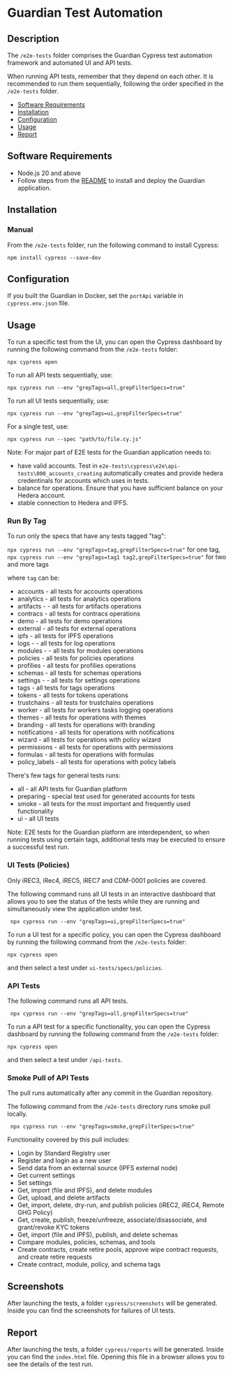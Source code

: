 # Guardian Test Automation

## Description
The `/e2e-tests` folder comprises the Guardian Cypress test automation framework and automated UI and API tests.

When running API tests, remember that they depend on each other. It is recommended to run them sequentially, following the order specified in the `/e2e-tests` folder.

- [Software Requirements](#software-requirements)
- [Installation](#installation)
- [Configuration](#installation)
- [Usage](#usage)
- [Report](#report)

## Software Requirements
- Node.js 20 and above
- Follow steps from the [README](https://github.com/hashgraph/guardian/blob/main/README.md) to install and deploy the Guardian application.

## Installation

### Manual
From the `/e2e-tests` folder, run the following command to install Cypress:

`npm install cypress --save-dev`

## Configuration

If you built the Guardian in Docker, set the `portApi` variable in `cypress.env.json` file.

## Usage

To run a specific test from the UI, you can open the Cypress dashboard by running the following command from the `/e2e-tests` folder:

`npx cypress open`

To run all API tests sequentially, use:

`npx cypress run --env "grepTags=all,grepFilterSpecs=true"`

To run all UI tests sequentially, use:

`npx cypress run --env "grepTags=ui,grepFilterSpecs=true"`

For a single test, use:

`npx cypress run --spec "path/to/file.cy.js"`

Note: For major part of E2E tests for the Guardian application needs to:
- have valid accounts. Test in `e2e-tests\cypress\e2e\api-tests\000_accounts_creating` automatically creates and provide hedera credentinals for accounts which uses in tests.
- balance for operations. Ensure that you have sufficient balance on your Hedera account.
- stable connection to Hedera and IPFS.

### Run By Tag
To run only the specs that have any tests tagged "tag":

`npx cypress run --env "grepTags=tag,grepFilterSpecs=true"` for one tag,
`npx cypress run --env "grepTags=tag1 tag2,grepFilterSpecs=true"` for two and more tags


where `tag` can be:
- accounts - all tests for accounts operations
- analytics - all tests for analytics operations
- artifacts - - all tests for artifacts operations
- contracs - all tests for contracs operations
- demo - all tests for demo operations
- external - all tests for external operations
- ipfs - all tests for IPFS operations
- logs - - all tests for log operations
- modules - - all tests for modules operations
- policies - all tests for policies operations
- profilies - all tests for profilies operations
- schemas - all tests for schemas operations
- settings - - all tests for settings operations
- tags - all tests for tags operations
- tokens - all tests for tokens operations
- trustchains - all tests for trustchains operations
- worker - all tests for workers tasks logging operations
- themes - all tests for operations with themes
- branding - all tests for operations with branding
- notifications - all tests for operations with notifications
- wizard - all tests for operations with policy wizard
- permissions - all tests for operations with permissions
- formulas - all tests for operations with formulas
- policy_labels - all tests for operations with policy labels

There's few tags for general tests runs:
- all - all API tests for Guardian platform
- preparing - special test used for generated accounts for tests
- smoke - all tests for the most important and frequently used functionality
- ui - all UI tests

Note: E2E tests for the Guardian platform are interdependent, so when running tests using certain tags, additional tests may be executed to ensure a successful test run.

### UI Tests (Policies)

Only iREC3, iRec4, iREC5, iREC7 and CDM-0001 policies are covered.

The following command runs all UI tests in an interactive dashboard that allows you to see the status of the tests while they are running and simultaneously view the application under test.

   ```shell
    npx cypress run --env "grepTags=ui,grepFilterSpecs=true" 
   ```

To run a UI test for a specific policy, you can open the Cypress dashboard by running the following command from the `/e2e-tests` folder:

`npx cypress open`

and then select a test under `ui-tests/specs/policies`.

### API Tests

The following command runs all API tests.

   ```shell
    npx cypress run --env "grepTags=all,grepFilterSpecs=true" 
   ```

To run a API test for a specific functionality, you can open the Cypress dashboard by running the following command from the `/e2e-tests` folder:

`npx cypress open`

and then select a test under `/api-tests`.

### Smoke Pull of API Tests

The pull runs automatically after any commit in the Guardian repository.

The following command from the `/e2e-tests` directory runs smoke pull locally.

   ```shell
    npx cypress run --env "grepTags=smoke,grepFilterSpecs=true"
   ```

Functionality covered by this pull includes:

- Login by Standard Registry user
- Register and login as a new user
- Send data from an external source (IPFS external node)
- Get current settings
- Set settings
- Get, import (file and IPFS), and delete modules
- Get, upload, and delete artifacts
- Get, import, delete, dry-run, and publish policies (iREC2, iREC4, Remote GHG Policy)
- Get, create, publish, freeze/unfreeze, associate/disassociate, and grant/revoke KYC tokens
- Get, import (file and IPFS), publish, and delete schemas
- Compare modules, policies, schemas, and tools
- Create contracts, create retire pools, approve wipe contract requests, and create retire requests
- Create contract, module, policy, and schema tags

## Screenshots

After launching the tests, a folder `cypress/screenshots` will be generated. Inside you can find the screenshots for failures of UI tests.

## Report

After launching the tests, a folder `cypress/reports` will be generated. Inside you can find the `index.html` file. Opening this file in a browser allows you to see the details of the test run.